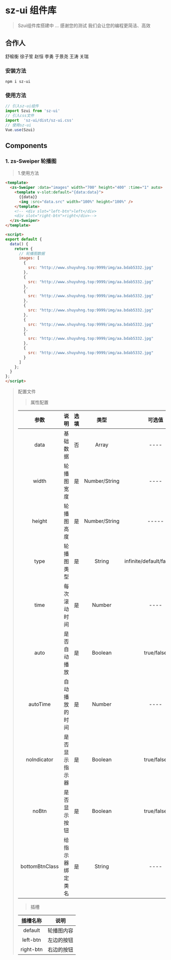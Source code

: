  # sz-ui  组件库  

> Szui组件库搭建中 ... 感谢您的测试  我们会让您的编程更简洁、高效

## 合作人

舒榆衡  徐子笙  赵恒   李勇  于景尧  王涛  关瑞

### 安装方法

~~~npm
npm i sz-ui
~~~

### 使用方法

~~~javascript
// 引入sz-ui组件
import Szui from 'sz-ui'
// 引入css文件
import  'sz-ui/dist/sz-ui.css'
// 使用sz-ui
Vue.use(Szui)
~~~

## Components

### 1. zs-Sweiper 轮播图

> 1.使用方法

~~~html
<template>
  <zs-Sweiper :data="images" width="700" height="400" :time="1" auto>
    <template v-slot:default="{data:data}">
      {{data}}
      <img :src="data.src" width="100%" height="100%" />
    </template>
    <!-- <div slot="left-btn">left</div>
    <div slot="right-btn">right</div>-->
  </zs-Sweiper>
</template>

<script>
export default {
  data() {
    return {
      // 轮播图数据
      images: [
        {
          src: "http://www.shuyuhng.top:9999/img/aa.bdab5332.jpg"
        },
        {
          src: "http://www.shuyuhng.top:9999/img/aa.bdab5332.jpg"
        },
        {
          src: "http://www.shuyuhng.top:9999/img/aa.bdab5332.jpg"
        },
        {
          src: "http://www.shuyuhng.top:9999/img/aa.bdab5332.jpg"
        },
        {
          src: "http://www.shuyuhng.top:9999/img/aa.bdab5332.jpg"
        },
        {
          src: "http://www.shuyuhng.top:9999/img/aa.bdab5332.jpg"
        },
        {
          src: "http://www.shuyuhng.top:9999/img/aa.bdab5332.jpg"
        }
      ]
    };
  }
};
</script>
~~~

> 配置文件
>
> > 属性配置
>
> |      参数      |       说明       | 选填 |     类型      |           可选值            | 默认值  |
> | :------------: | :--------------: | :--: | :-----------: | :-------------------------: | :-----: |
> |      data      |     基础数据     |  否  |     Array     |            ----             |  ----   |
> |     width      |    轮播图宽度    |  是  | Number/String |            ----             |   700   |
> |     height     |    轮播图高度    |  是  | Number/String |            -----            |   400   |
> |      type      |    轮播图类型    |  是  |    String     | infinite/default/fade/stack | default |
> |      time      |   每次滚动时间   |  是  |    Number     |            ----             |   0.8   |
> |      auto      |   是否自动播放   |  是  |    Boolean    |         true/false          |  false  |
> |    autoTime    |  自动播放的时间  |  是  |    Number     |            ----             |  3000   |
> |  noIndicator   |  是否显示指示器  |  是  |    Boolean    |         true/false          |  false  |
> |     noBtn      |   是否显示按钮   |  是  |    Boolean    |         true/false          |  false  |
> | bottomBtnClass | 给指示器绑定类名 |  是  |    String     |            ----             |  ----   |
>
> > 插槽
>
> | 插槽名称  |    说明    |
> | :-------: | :--------: |
> |  default  | 轮播图内容 |
> | left-btn  | 左边的按钮 |
> | right-btn | 右边的按钮 |